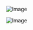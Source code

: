 
![Image](/Users/Jessie/Downloads/WechatIMG1.jpeg)

![Image](/Users/Jessie/Downloads/WechatIMG2.jpeg)
